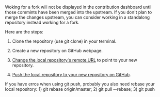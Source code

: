 Woking for a fork will not be displayed in the contribution dashboard
until those commints have been merged into the upstream.
If you don't plan to merge the changes upstream, you can consider working in a standalong repository instead working for a fork.

Here are the steps:

1. Clone the repository (use git clone) in your terminal.

2. Create a new repository on GitHub webpage.

3. [Change the local repository's remote URL](https://help.github.com/articles/changing-a-remote-s-url/) to point to your new repository.

4. [Push the local repository to your new repository on GitHub](https://help.github.com/articles/pushing-to-a-remote/).

If you have erros when using git push, probably you also need rebase 
your local repository: 1) git rebase origin/master; 2) git pull --rebase; 3) git push
